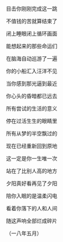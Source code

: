 目击你刚刚完成这一跳

不值钱的苦就算结束了

闭上睡眼闭上循环画面

能想起来的那些命运们

在脑海自动巡游了一遍

你的小船汇入汪洋不见

 

当你感到那光逼到最近

你心头的昏暗都已远去

所有尝试的生活的意义

停在过活生生的眼睛里

所有从梦的半空飘过的

现在已经重新回到原地

 

这一定是你一生唯一次

站在了比别人高的地方

夕阳真好看再见了夕阳

陪你入眠的是温柔闪电

看着你落下的人和人间

随这声响全部烂成碎片

 

（一八年五月）
